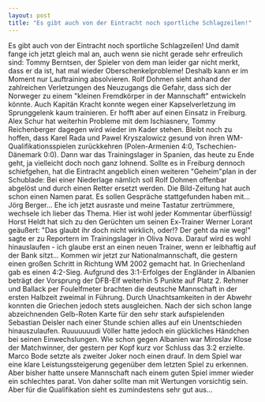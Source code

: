 ```yaml
---
layout: post
title: "Es gibt auch von der Eintracht noch sportliche Schlagzeilen!"
---
```


Es gibt auch von der Eintracht noch sportliche Schlagzeilen! Und damit fange ich jetzt gleich mal an, auch wenn sie nicht gerade sehr erfreulich sind: Tommy Berntsen, der Spieler von dem man leider gar nicht merkt, dass er da ist, hat mal wieder Oberschenkelprobleme! Deshalb kann er im Moment nur Lauftraining absolvieren. Rolf Dohmen sieht anhand der zahlreichen Verletzungen des Neuzugangs die Gefahr, dass sich der Norweger zu einem "kleinen Fremdkörper in der Mannschaft" entwickeln könnte. Auch Kapitän Kracht konnte wegen einer Kapselverletzung im Sprunggelenk kaum trainieren. Er hofft aber auf einen Einsatz in Freiburg. Alex Schur hat weiterhin Probleme mit dem Ischiasnerv, Tommy Reichenberger dagegen wird wieder im Kader stehen. Bleibt noch zu hoffen, dass Karel Rada und Pawel Kryszalowicz gesund von ihren WM-Qualifikationsspielen zurückkehren (Polen-Armenien 4:0, Tschechien-Dänemark 0:0). Dann war das Trainingslager in Spanien, das heute zu Ende geht, ja vielleicht doch noch ganz lohnend. Sollte es in Freiburg dennoch schiefgehen, hat die Eintracht angeblich einen weiteren "Geheim"plan in der Schublade: Bei einer Niederlage nämlich soll Rolf Dohmen offenbar abgelöst und durch einen Retter ersetzt werden. Die Bild-Zeitung hat auch schon einen Namen parat. Es sollen Gespräche stattgefunden haben mit... Jörg Berger... Ehe ich jetzt ausraste und meine Tastatur zertrümmere, wechsele ich lieber das Thema. Hier ist wohl jeder Kommentar überflüssig!  
Horst Heldt hat sich zu den Gerüchten um seinen Ex-Trainer Werner Lorant geäußert: "Das glaubt ihr doch nicht wirklich, oder!? Der geht da nie weg!" sagte er zu Reportern im Trainingslager in Oliva Nova. Darauf wird es wohl hinauslaufen - ich glaube erst an einen neuen Trainer, wenn er leibhaftig auf der Bank sitzt... Kommen wir jetzt zur Nationalmannschaft, die gestern einen großen Schritt in Richtung WM 2002 gemacht hat. In Griechenland gab es einen 4:2-Sieg. Aufgrund des 3:1-Erfolges der Engländer in Albanien beträgt der Vorsprung der DFB-Elf weiterhin 5 Punkte auf Platz 2. Rehmer und Ballack per Foulelfmeter brachten die deutsche Mannschaft in der ersten Halbzeit zweimal in Führung. Durch Unachtsamkeiten in der Abwehr konnten die Griechen jedoch stets ausgleichen. Nach der sich schon lange abzeichnenden Gelb-Roten Karte für den sehr stark aufspielenden Sebastian Deisler nach einer Stunde schien alles auf ein Unentschieden hinauszulaufen. Ruuuuuuudi Völler hatte jedoch ein glückliches Händchen bei seinen Einwechslungen. Wie schon gegen Albanien war Miroslav Klose der Matchwinner, der gestern per Kopf kurz vor Schluss das 3:2 erzielte. Marco Bode setzte als zweiter Joker noch einen drauf. In dem Spiel war eine klare Leistungssteigerung gegenüber dem letzten Spiel zu erkennen. Aber bisher hatte unsere Mannschaft nach einem guten Spiel immer wieder ein schlechtes parat. Von daher sollte man mit Wertungen vorsichtig sein. Aber für die Qualifikation sieht es zumindestens sehr gut aus...
